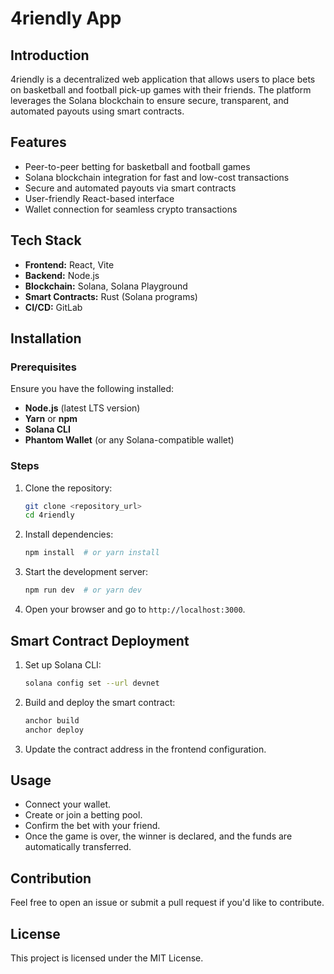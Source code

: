 # 4riendly App

## Introduction
4riendly is a decentralized web application that allows users to place bets on basketball and football pick-up games with their friends. The platform leverages the Solana blockchain to ensure secure, transparent, and automated payouts using smart contracts.

## Features
- Peer-to-peer betting for basketball and football games
- Solana blockchain integration for fast and low-cost transactions
- Secure and automated payouts via smart contracts
- User-friendly React-based interface
- Wallet connection for seamless crypto transactions

## Tech Stack
- **Frontend:** React, Vite
- **Backend:** Node.js
- **Blockchain:** Solana, Solana Playground
- **Smart Contracts:** Rust (Solana programs)
- **CI/CD:** GitLab

## Installation
### Prerequisites
Ensure you have the following installed:
- **Node.js** (latest LTS version)
- **Yarn** or **npm**
- **Solana CLI**
- **Phantom Wallet** (or any Solana-compatible wallet)

### Steps
1. Clone the repository:
   ```sh
   git clone <repository_url>
   cd 4riendly
   ```
2. Install dependencies:
   ```sh
   npm install  # or yarn install
   ```
3. Start the development server:
   ```sh
   npm run dev  # or yarn dev
   ```
4. Open your browser and go to `http://localhost:3000`.

## Smart Contract Deployment
1. Set up Solana CLI:
   ```sh
   solana config set --url devnet
   ```
2. Build and deploy the smart contract:
   ```sh
   anchor build
   anchor deploy
   ```
3. Update the contract address in the frontend configuration.

## Usage
- Connect your wallet.
- Create or join a betting pool.
- Confirm the bet with your friend.
- Once the game is over, the winner is declared, and the funds are automatically transferred.

## Contribution
Feel free to open an issue or submit a pull request if you'd like to contribute.

## License
This project is licensed under the MIT License.

